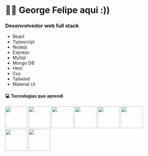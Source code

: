 # 👩‍💻 George Felipe aqui :))

<h3> Desenvolvedor web full stack</h3>
<ul>
  <li> React </li>
  <li> Typescript </li>
  <li> Nodejs</li>
  <li> Express </li>
  <li> MySql</li>
  <li> Mongo DB</li>
  <li>  Html</li>
  <li>  Css</li>
  <li>  Tailwind</li> 
 <li> Material UI.</li>
</ul>
<h4>💻 Tecnologias que aprendi</h4> 

<div style="display: inline"> 
 <img widht="70" height="70" src="https://cdn.jsdelivr.net/gh/devicons/devicon/icons/react/react-original-wordmark.svg" />
  
 <img widht="70" height="70" src="https://cdn.jsdelivr.net/gh/devicons/devicon/icons/typescript/typescript-original.svg" />
  
 <img widht="70" height="70" src="https://cdn.jsdelivr.net/gh/devicons/devicon/icons/nodejs/nodejs-original-wordmark.svg" />
      
 <img widht="70" height="70" src="https://cdn.jsdelivr.net/gh/devicons/devicon/icons/express/express-original-wordmark.svg" />
            
 <img widht="70" height="70" src="https://cdn.jsdelivr.net/gh/devicons/devicon/icons/tailwindcss/tailwindcss-original-wordmark.svg" />
          
 <img widht="70" height="70" src="https://cdn.jsdelivr.net/gh/devicons/devicon/icons/materialui/materialui-original.svg" />
 
 <img widht="70" height="70" src="https://cdn.jsdelivr.net/gh/devicons/devicon/icons/mysql/mysql-original-wordmark.svg" />
  
 <img widht="70" height="70" src="https://cdn.jsdelivr.net/gh/devicons/devicon/icons/mongodb/mongodb-original-wordmark.svg" />         
          
</div>
 
          


